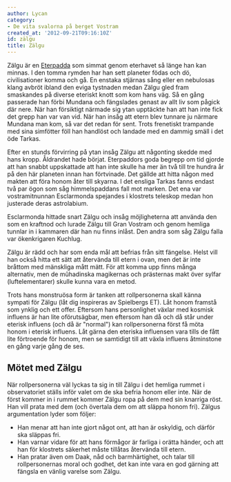 ```yaml
---
author: Lycan
category:
- De vita svalorna på berget Vostram
created_at: '2012-09-21T09:16:10Z'
id: zälgu
title: Zälgu
---
```

Zälgu är en [Eterpadda] som simmat genom eterhavet så länge han kan minnas. I den tomma rymden har han sett planeter födas och dö, civilisationer komma och gå. En enstaka stjärnas sång eller en nebulosas klang avbröt ibland den eviga tystnaden medan Zälgu gled fram smaskandes på diverse eteriskt knott som kom hans väg. Så en gång passerade han förbi Mundana och fängslades genast av allt liv som pågick där nere. När han försiktigt närmade sig ytan upptäckte han att han inte fick det grepp han var van vid. När han insåg att etern blev tunnare ju närmare Mundana man kom, så var det redan för sent. Trots frenetiskt trampande med sina simfötter föll han handlöst och landade med en dammig smäll i det öde Tarkas.

Efter en stunds förvirring på ytan insåg Zälgu att någonting skedde med hans kropp. Åldrandet hade börjat. Eterpaddors goda begrepp om tid gjorde att han snabbt uppskattade att han inte skulle ha mer än två till tre hundra år på den här planeten innan han förtvinade. Det gällde att hitta någon med makten att föra honom åter till skyarna. I det ensliga Tarkas fanns endast två par ögon som såg himmelspaddans fall mot marken. Det ena var vostramitnunnan Esclarmonda spejandes i klostrets teleskop medan hon justerade deras astrolabium.

Esclarmonda hittade snart Zälgu och insåg möjligheterna att använda den som en kraftnod och lurade Zälgu till Gran Vostram och genom hemliga tunnlar in i kammaren där han nu finns inlåst. Den andra som såg Zälgu falla var ökenkrigaren Kuchlug.

Zälgu är rädd och har som enda mål att befrias från sitt fängelse. Helst vill han också hitta ett sätt att återvända till etern i ovan, men det är inte bråttom med mänskliga mått mätt. För att komma upp finns många alternativ, men de mûhadinska magikernas och prästernas makt över sylfar (luftelementarer) skulle kunna vara en metod.

Trots hans monstruösa form är tanken att rollpersonerna skall känna sympati för Zälgu (låt dig inspireras av Spielbergs ET). Låt honom framstå som ynklig och ett offer. Eftersom hans personlighet växlar med kosmisk influens är han lite oförutsägbar, men eftersom han då och då står under eterisk influens (och då är "normal") kan rollpersonerna först få möta honom i eterisk influens. Låt gärna den eteriska influensen vara tills de fått lite förtroende för honom, men se samtidigt till att växla influens åtminstone en gång varje gång de ses.

## Mötet med Zälgu

När rollpersonerna väl lyckas ta sig in till Zälgu i det hemliga rummet i observatoriet ställs inför valet om de ska befria honom eller inte. När de först kommer in i rummet kommer Zälgu ropa på dem med sin knarriga röst. Han vill prata med dem (och övertala dem om att släppa honom fri). Zälgus argumentation lyder som följer:

-   Han menar att han inte gjort något ont, att han är oskyldig, och därför ska släppas fri.
-   Han varnar vidare för att hans förmågor är farliga i orätta händer, och att han för klostrets säkerhet måste tillåtas återvända till etern.
-   Han pratar även om Daak, nåd och barmhärtighet, och talar till rollpersonernas moral och godhet, det kan inte vara en god gärning att fängsla en vänlig varelse som Zälgu.

  [Eterpadda]: Eterpadda
